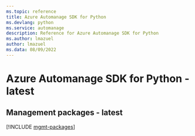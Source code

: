 ```yaml
---
ms.topic: reference
title: Azure Automanage SDK for Python
ms.devlang: python
ms.service: automanage
description: Reference for Azure Automanage SDK for Python
ms.author: lmazuel
author: lmazuel
ms.data: 08/09/2022
---
```

# Azure Automanage SDK for Python - latest

## Management packages - latest
[!INCLUDE [mgmt-packages](automanage-mgmt-index.md)]